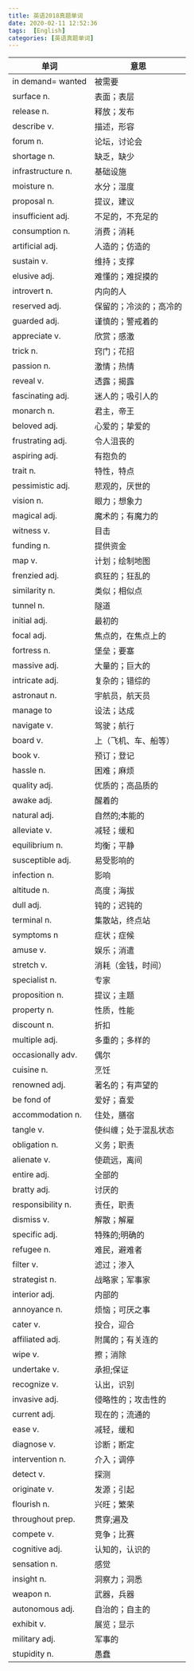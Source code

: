 ```yaml
---
title: 英语2018真题单词
date: 2020-02-11 12:52:36
tags:  [English]
categories: [英语真题单词] 
---
```

|单词|意思|
|-|-|
|in demand= wanted	|	被需要|
|surface n.	|	表面；表层|
|release n.	|	释放；发布|
|describe v.	|	描述，形容|
|forum n.	|	论坛，讨论会|
|shortage n.	|	缺乏，缺少|
|infrastructure n.	|	基础设施|
|moisture n.	|	水分；湿度|
|proposal n.	|	提议，建议|
|insufficient adj.	|	不足的，不充足的|
|consumption n.	|	消费；消耗|
|artificial adj.	|	人造的；仿造的|
|sustain v.	|	维持；支撑|
|elusive adj.	|	难懂的；难捉摸的|
|introvert n.	|	内向的人|
|reserved adj.	|	保留的；冷淡的；高冷的|
|guarded adj.	|	谨慎的；警戒着的|
|appreciate v.	|	欣赏；感激|
|trick n.	|	窍门；花招|
|passion n.	|	激情；热情|
|reveal v.	|	透露；揭露|
|fascinating adj.	|	迷人的；吸引人的|
|monarch n.	|	君主，帝王|
|beloved adj.	|	心爱的；挚爱的|
|frustrating adj.	|	令人沮丧的|
|aspiring adj.	|	有抱负的|
|trait n.	|	特性，特点|
|pessimistic adj.	|	悲观的，厌世的|
|vision n.	|	眼力；想象力|
|magical adj.	|	魔术的；有魔力的|
|witness  v.	|	目击|
|funding n.	|	提供资金|
|map v.	|	计划；绘制地图|
|frenzied adj.	|	疯狂的；狂乱的|
|similarity n.	|	类似；相似点|
|tunnel n.	|	隧道|
|initial adj.	|	最初的|
|focal adj.	|	焦点的，在焦点上的|
|fortress n.	|	堡垒；要塞|
|massive adj.	|	大量的；巨大的|
|intricate adj.	|	复杂的；错综的|
|astronaut n.	|	宇航员，航天员|
|manage to	|	设法；达成|
|navigate v.	|	驾驶；航行|
|board v.	|	上（飞机、车、船等）|
|book v.	|	预订；登记|
|hassle n.	|	困难；麻烦|
|quality adj.	|	优质的；高品质的|
|awake adj.	|	醒着的|
|natural adj.	|	自然的;本能的|
|alleviate v.	|	减轻；缓和|
|equilibrium n.	|	均衡；平静|
|susceptible adj.	|	易受影响的|
|infection n.	|	影响|
|altitude n.	|	高度；海拔|
|dull adj.	|	钝的；迟钝的|
|terminal  n.	|	集散站，终点站|
|symptoms n	|	症状；症候|
|amuse v.	|	娱乐；消遣|
|stretch v.	|	消耗（金钱，时间）|
|specialist n.	|	专家|
|proposition n.	|	提议；主题|
|property n.	|	性质，性能|
|discount n.	|	折扣|
|multiple adj.	|	多重的；多样的|
|occasionally adv.	|	偶尔|
|cuisine n.	|	烹饪|
|renowned adj.	|	著名的；有声望的|
|be fond of	|	爱好；喜爱|
|accommodation n.	|	住处，膳宿|
|tangle v.	|	使纠缠；处于混乱状态|
|obligation n.	|	义务；职责|
|alienate v.	|	使疏远，离间|
|entire adj.	|	全部的|
|bratty adj.	|	讨厌的|
|responsibility n.	|	责任，职责|
|dismiss v.	|	解散；解雇|
|specific adj.	|	特殊的;明确的|
|refugee n.	|	难民，避难者|
|filter v.	|	滤过；渗入|
|strategist n.	|	战略家；军事家|
|interior adj.	|	内部的|
|annoyance n.	|	烦恼；可厌之事|
|cater v.	|	投合，迎合|
|affiliated adj.	|	附属的；有关连的|
|wipe v.	|	擦；消除|
|undertake v.	|	承担;保证|
|recognize v.	|	认出，识别|
|invasive adj.	|	侵略性的；攻击性的|
|current adj.	|	现在的；流通的|
|ease v.	|	减轻，缓和|
|diagnose v.	|	诊断；断定|
|intervention n.	|	介入；调停|
|detect  v.	|	探测|
|originate v.	|	发源；引起|
|flourish n.	|	兴旺；繁荣|
|throughout   prep.	|	贯穿;遍及|
|compete v.	|	竞争；比赛|
|cognitive adj.	|	认知的，认识的|
|sensation n.	|	感觉|
|insight n.	|	洞察力；洞悉|
|weapon n.	|	武器，兵器|
|autonomous adj.	|	自治的；自主的|
|exhibit v.	|	展览；显示|
|military adj.	|	军事的|
|stupidity n.	|	愚蠢|
